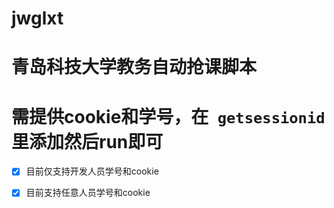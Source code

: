 # jwglxt

# 青岛科技大学教务自动抢课脚本


# 需提供cookie和学号，在` getsessionid`里添加然后run即可



 - [x]  目前仅支持开发人员学号和cookie
 
  - [x]  目前支持任意人员学号和cookie
 

